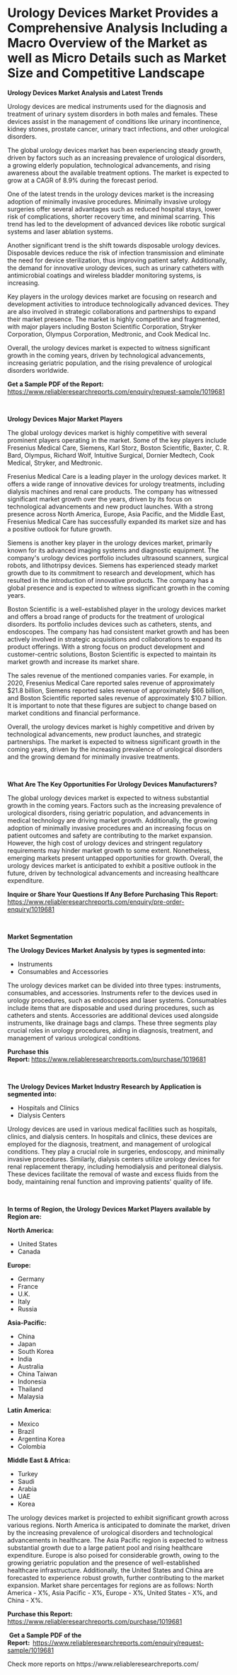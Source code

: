 <p><h1>Urology Devices Market Provides a Comprehensive Analysis Including a Macro Overview of the Market as well as Micro Details such as Market Size and Competitive Landscape</h1></p><p><strong>Urology Devices Market Analysis and Latest Trends</strong></p>
<p><p>Urology devices are medical instruments used for the diagnosis and treatment of urinary system disorders in both males and females. These devices assist in the management of conditions like urinary incontinence, kidney stones, prostate cancer, urinary tract infections, and other urological disorders.</p><p>The global urology devices market has been experiencing steady growth, driven by factors such as an increasing prevalence of urological disorders, a growing elderly population, technological advancements, and rising awareness about the available treatment options. The market is expected to grow at a CAGR of 8.9% during the forecast period.</p><p>One of the latest trends in the urology devices market is the increasing adoption of minimally invasive procedures. Minimally invasive urology surgeries offer several advantages such as reduced hospital stays, lower risk of complications, shorter recovery time, and minimal scarring. This trend has led to the development of advanced devices like robotic surgical systems and laser ablation systems.</p><p>Another significant trend is the shift towards disposable urology devices. Disposable devices reduce the risk of infection transmission and eliminate the need for device sterilization, thus improving patient safety. Additionally, the demand for innovative urology devices, such as urinary catheters with antimicrobial coatings and wireless bladder monitoring systems, is increasing.</p><p>Key players in the urology devices market are focusing on research and development activities to introduce technologically advanced devices. They are also involved in strategic collaborations and partnerships to expand their market presence. The market is highly competitive and fragmented, with major players including Boston Scientific Corporation, Stryker Corporation, Olympus Corporation, Medtronic, and Cook Medical Inc.</p><p>Overall, the urology devices market is expected to witness significant growth in the coming years, driven by technological advancements, increasing geriatric population, and the rising prevalence of urological disorders worldwide.</p></p>
<p><strong>Get a Sample PDF of the Report:&nbsp;</strong> <a href="https://www.reliableresearchreports.com/enquiry/request-sample/1019681">https://www.reliableresearchreports.com/enquiry/request-sample/1019681</a></p>
<p>&nbsp;</p>
<p><strong>Urology Devices Major Market Players</strong></p>
<p><p>The global urology devices market is highly competitive with several prominent players operating in the market. Some of the key players include Fresenius Medical Care, Siemens, Karl Storz, Boston Scientific, Baxter, C. R. Bard, Olympus, Richard Wolf, Intuitive Surgical, Dornier Medtech, Cook Medical, Stryker, and Medtronic.</p><p>Fresenius Medical Care is a leading player in the urology devices market. It offers a wide range of innovative devices for urology treatments, including dialysis machines and renal care products. The company has witnessed significant market growth over the years, driven by its focus on technological advancements and new product launches. With a strong presence across North America, Europe, Asia Pacific, and the Middle East, Fresenius Medical Care has successfully expanded its market size and has a positive outlook for future growth.</p><p>Siemens is another key player in the urology devices market, primarily known for its advanced imaging systems and diagnostic equipment. The company's urology devices portfolio includes ultrasound scanners, surgical robots, and lithotripsy devices. Siemens has experienced steady market growth due to its commitment to research and development, which has resulted in the introduction of innovative products. The company has a global presence and is expected to witness significant growth in the coming years.</p><p>Boston Scientific is a well-established player in the urology devices market and offers a broad range of products for the treatment of urological disorders. Its portfolio includes devices such as catheters, stents, and endoscopes. The company has had consistent market growth and has been actively involved in strategic acquisitions and collaborations to expand its product offerings. With a strong focus on product development and customer-centric solutions, Boston Scientific is expected to maintain its market growth and increase its market share.</p><p>The sales revenue of the mentioned companies varies. For example, in 2020, Fresenius Medical Care reported sales revenue of approximately $21.8 billion, Siemens reported sales revenue of approximately $66 billion, and Boston Scientific reported sales revenue of approximately $10.7 billion. It is important to note that these figures are subject to change based on market conditions and financial performance.</p><p>Overall, the urology devices market is highly competitive and driven by technological advancements, new product launches, and strategic partnerships. The market is expected to witness significant growth in the coming years, driven by the increasing prevalence of urological disorders and the growing demand for minimally invasive treatments.</p></p>
<p>&nbsp;</p>
<p><strong>What Are The Key Opportunities For Urology Devices Manufacturers?</strong></p>
<p><p>The global urology devices market is expected to witness substantial growth in the coming years. Factors such as the increasing prevalence of urological disorders, rising geriatric population, and advancements in medical technology are driving market growth. Additionally, the growing adoption of minimally invasive procedures and an increasing focus on patient outcomes and safety are contributing to the market expansion. However, the high cost of urology devices and stringent regulatory requirements may hinder market growth to some extent. Nonetheless, emerging markets present untapped opportunities for growth. Overall, the urology devices market is anticipated to exhibit a positive outlook in the future, driven by technological advancements and increasing healthcare expenditure.</p></p>
<p><strong>Inquire or Share Your Questions If Any Before Purchasing This Report:</strong> <a href="https://www.reliableresearchreports.com/enquiry/pre-order-enquiry/1019681">https://www.reliableresearchreports.com/enquiry/pre-order-enquiry/1019681</a></p>
<p>&nbsp;</p>
<p><strong>Market Segmentation</strong></p>
<p><strong>The Urology Devices Market Analysis by types is segmented into:</strong></p>
<p><ul><li>Instruments</li><li>Consumables and Accessories</li></ul></p>
<p><p>The urology devices market can be divided into three types: instruments, consumables, and accessories. Instruments refer to the devices used in urology procedures, such as endoscopes and laser systems. Consumables include items that are disposable and used during procedures, such as catheters and stents. Accessories are additional devices used alongside instruments, like drainage bags and clamps. These three segments play crucial roles in urology procedures, aiding in diagnosis, treatment, and management of various urological conditions.</p></p>
<p><strong>Purchase this Report:&nbsp;</strong><a href="https://www.reliableresearchreports.com/purchase/1019681">https://www.reliableresearchreports.com/purchase/1019681</a></p>
<p>&nbsp;</p>
<p><strong>The Urology Devices Market Industry Research by Application is segmented into:</strong></p>
<p><ul><li>Hospitals and Clinics</li><li>Dialysis Centers</li></ul></p>
<p><p>Urology devices are used in various medical facilities such as hospitals, clinics, and dialysis centers. In hospitals and clinics, these devices are employed for the diagnosis, treatment, and management of urological conditions. They play a crucial role in surgeries, endoscopy, and minimally invasive procedures. Similarly, dialysis centers utilize urology devices for renal replacement therapy, including hemodialysis and peritoneal dialysis. These devices facilitate the removal of waste and excess fluids from the body, maintaining renal function and improving patients' quality of life.</p></p>
<p>&nbsp;</p>
<p><strong>In terms of Region, the Urology Devices Market Players available by Region are:</strong></p>
<p>
    <p> <strong> North America: </strong>
        <ul>
            <li>United States</li>
            <li>Canada</li>
        </ul>
        </p> 
    <p> <strong> Europe: </strong>
        <ul>
            <li>Germany</li>
            <li>France</li>
            <li>U.K.</li>
            <li>Italy</li>
            <li>Russia</li>
        </ul>
        </p> 
    <p> <strong> Asia-Pacific: </strong>
        <ul>
            <li>China</li>
            <li>Japan</li>
            <li>South Korea</li>
            <li>India</li>
            <li>Australia</li>
            <li>China Taiwan</li>
            <li>Indonesia</li>
            <li>Thailand</li>
            <li>Malaysia</li>
        </ul>
        </p> 
    <p> <strong> Latin America: </strong>
        <ul>
            <li>Mexico</li>
            <li>Brazil</li>
            <li>Argentina Korea</li>
            <li>Colombia</li>
        </ul>
        </p> 
    <p> <strong> Middle East & Africa: </strong>
        <ul>
            <li>Turkey</li>
            <li>Saudi</li>
            <li>Arabia</li>
            <li>UAE</li>
            <li>Korea</li>
        </ul>
    </p>
    </p>
<p><p>The urology devices market is projected to exhibit significant growth across various regions. North America is anticipated to dominate the market, driven by the increasing prevalence of urological disorders and technological advancements in healthcare. The Asia Pacific region is expected to witness substantial growth due to a large patient pool and rising healthcare expenditure. Europe is also poised for considerable growth, owing to the growing geriatric population and the presence of well-established healthcare infrastructure. Additionally, the United States and China are forecasted to experience robust growth, further contributing to the market expansion. Market share percentages for regions are as follows: North America - X%, Asia Pacific - X%, Europe - X%, United States - X%, and China - X%.</p></p>
<p><strong>Purchase this Report: </strong><a href="https://www.reliableresearchreports.com/purchase/1019681">https://www.reliableresearchreports.com/purchase/1019681</a></p>
<p>&nbsp;<strong>Get a Sample PDF of the Report:&nbsp;&nbsp;</strong><a href="https://www.reliableresearchreports.com/enquiry/request-sample/1019681">https://www.reliableresearchreports.com/enquiry/request-sample/1019681</a></p>
<p><strong></strong></p>
<p>Check more reports on https://www.reliableresearchreports.com/</p>